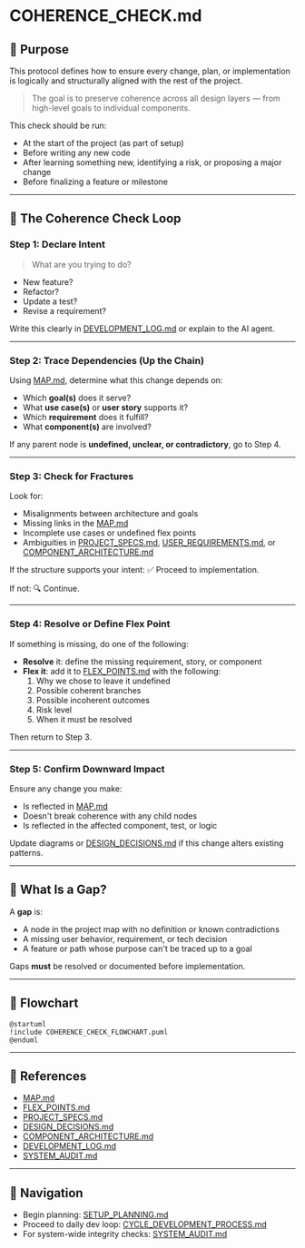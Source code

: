 # COHERENCE_CHECK.md

## 🧭 Purpose
This protocol defines how to ensure every change, plan, or implementation is logically and structurally aligned with the rest of the project.

> The goal is to preserve coherence across all design layers — from high-level goals to individual components.

This check should be run:
- At the start of the project (as part of setup)
- Before writing any new code
- After learning something new, identifying a risk, or proposing a major change
- Before finalizing a feature or milestone

---

## 🔄 The Coherence Check Loop

### Step 1: Declare Intent
> What are you trying to do?
- New feature?
- Refactor?
- Update a test?
- Revise a requirement?

Write this clearly in [DEVELOPMENT_LOG.md](../project/workspace/DEVELOPMENT_LOG.md) or explain to the AI agent.

---

### Step 2: Trace Dependencies (Up the Chain)
Using [MAP.md](../project/blueprint/MAP.md), determine what this change depends on:
- Which **goal(s)** does it serve?
- What **use case(s)** or **user story** supports it?
- Which **requirement** does it fulfill?
- What **component(s)** are involved?

If any parent node is **undefined, unclear, or contradictory**, go to Step 4.

---

### Step 3: Check for Fractures
Look for:
- Misalignments between architecture and goals
- Missing links in the [MAP.md](../project/blueprint/MAP.md)
- Incomplete use cases or undefined flex points
- Ambiguities in [PROJECT_SPECS.md](../project/identity/PROJECT_SPECS.md), [USER_REQUIREMENTS.md](../project/blueprint/USER_REQUIREMENTS.md), or [COMPONENT_ARCHITECTURE.md](../project/blueprint/COMPONENT_ARCHITECTURE.md)

If the structure supports your intent: ✅ Proceed to implementation.

If not: 🔍 Continue.

---

### Step 4: Resolve or Define Flex Point
If something is missing, do one of the following:
- **Resolve** it: define the missing requirement, story, or component
- **Flex it**: add it to [FLEX_POINTS.md](../project/blueprint/FLEX_POINTS.md) with the following:
  1. Why we chose to leave it undefined
  2. Possible coherent branches
  3. Possible incoherent outcomes
  4. Risk level
  5. When it must be resolved

Then return to Step 3.

---

### Step 5: Confirm Downward Impact
Ensure any change you make:
- Is reflected in [MAP.md](../project/blueprint/MAP.md)
- Doesn't break coherence with any child nodes
- Is reflected in the affected component, test, or logic

Update diagrams or [DESIGN_DECISIONS.md](../project/identity/DESIGN_DECISIONS.md) if this change alters existing patterns.

---

## 🧠 What Is a Gap?
A **gap** is:
- A node in the project map with no definition or known contradictions
- A missing user behavior, requirement, or tech decision
- A feature or path whose purpose can't be traced up to a goal

Gaps **must** be resolved or documented before implementation.

---

## 🔁 Flowchart

```plantuml
@startuml
!include COHERENCE_CHECK_FLOWCHART.puml
@enduml
```

---

## 📄 References
- [MAP.md](../project/blueprint/MAP.md)
- [FLEX_POINTS.md](../project/blueprint/FLEX_POINTS.md)
- [PROJECT_SPECS.md](../project/identity/PROJECT_SPECS.md)
- [DESIGN_DECISIONS.md](../project/identity/DESIGN_DECISIONS.md)
- [COMPONENT_ARCHITECTURE.md](../project/blueprint/COMPONENT_ARCHITECTURE.md)
- [DEVELOPMENT_LOG.md](../project/workspace/DEVELOPMENT_LOG.md)
- [SYSTEM_AUDIT.md](./SYSTEM_AUDIT.md)

---

## 🔄 Navigation
- Begin planning: [SETUP_PLANNING.md](./SETUP_PLANNING.md)
- Proceed to daily dev loop: [CYCLE_DEVELOPMENT_PROCESS.md](./CYCLE_DEVELOPMENT_PROCESS.md)
- For system-wide integrity checks: [SYSTEM_AUDIT.md](./SYSTEM_AUDIT.md)